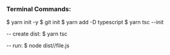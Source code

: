 ### Terminal Commands:
$ yarn init -y
$ git init
$ yarn add -D typescript
$ yarn tsc --init

-- create dist:
$ yarn tsc

-- run: 
$ node dist/<directory>/file.js
